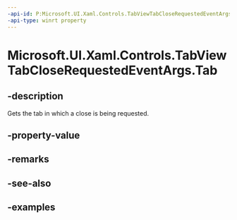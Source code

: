 ```yaml
---
-api-id: P:Microsoft.UI.Xaml.Controls.TabViewTabCloseRequestedEventArgs.Tab
-api-type: winrt property
---
```


# Microsoft.UI.Xaml.Controls.TabViewTabCloseRequestedEventArgs.Tab

<!--
public Microsoft.UI.Xaml.Controls.TabViewItem Tab { get; }
-->

## -description

Gets the tab in which a close is being requested.

## -property-value

## -remarks

## -see-also

## -examples

